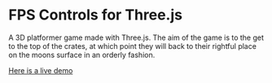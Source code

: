 # FPS Controls for Three.js
A 3D platformer game made with Three.js. The aim of the game is to the get to the top of the crates, at which point they will back to their rightful
place on the moons surface in an orderly fashion.

[Here is a live demo](https://jamesmilner.github.io/threejs-fps-controls)
